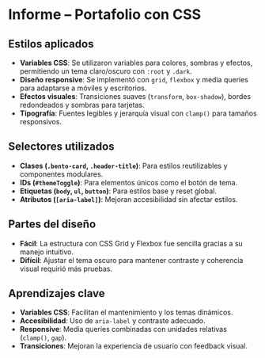 # Informe – Portafolio con CSS

## Estilos aplicados
- **Variables CSS**: Se utilizaron variables para colores, sombras y efectos, permitiendo un tema claro/oscuro con `:root` y `.dark`.  
- **Diseño responsive**: Se implementó con `grid`, `flexbox` y media queries para adaptarse a móviles y escritorios.  
- **Efectos visuales**: Transiciones suaves (`transform`, `box-shadow`), bordes redondeados y sombras para tarjetas.  
- **Tipografía**: Fuentes legibles y jerarquía visual con `clamp()` para tamaños responsivos.  

## Selectores utilizados
- **Clases (`.bento-card`, `.header-title`)**: Para estilos reutilizables y componentes modulares.  
- **IDs (`#themeToggle`)**: Para elementos únicos como el botón de tema.  
- **Etiquetas (`body`, `ul`, `button`)**: Para estilos base y reset global.  
- **Atributos (`[aria-label]`)**: Mejoran accesibilidad sin afectar estilos.  

## Partes del diseño
- **Fácil**: La estructura con CSS Grid y Flexbox fue sencilla gracias a su manejo intuitivo.  
- **Difícil**: Ajustar el tema oscuro para mantener contraste y coherencia visual requirió más pruebas.  

## Aprendizajes clave
- **Variables CSS**: Facilitan el mantenimiento y los temas dinámicos.  
- **Accesibilidad**: Uso de `aria-label` y contraste adecuado.  
- **Responsive**: Media queries combinadas con unidades relativas (`clamp()`, `gap`).  
- **Transiciones**: Mejoran la experiencia de usuario con feedback visual.  